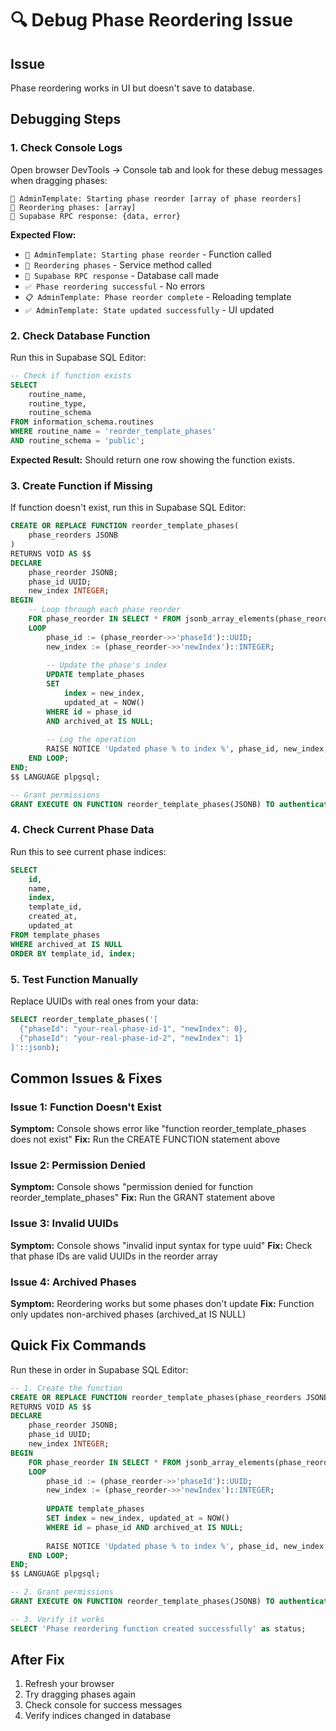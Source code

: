 # 🔍 Debug Phase Reordering Issue

## Issue
Phase reordering works in UI but doesn't save to database.

## Debugging Steps

### 1. Check Console Logs
Open browser DevTools → Console tab and look for these debug messages when dragging phases:

```
🎯 AdminTemplate: Starting phase reorder [array of phase reorders]
🔄 Reordering phases: [array]
📡 Supabase RPC response: {data, error}
```

**Expected Flow:**
- `🎯 AdminTemplate: Starting phase reorder` - Function called
- `🔄 Reordering phases` - Service method called  
- `📡 Supabase RPC response` - Database call made
- `✅ Phase reordering successful` - No errors
- `📋 AdminTemplate: Phase reorder complete` - Reloading template
- `✅ AdminTemplate: State updated successfully` - UI updated

### 2. Check Database Function
Run this in Supabase SQL Editor:

```sql
-- Check if function exists
SELECT 
    routine_name, 
    routine_type,
    routine_schema
FROM information_schema.routines 
WHERE routine_name = 'reorder_template_phases'
AND routine_schema = 'public';
```

**Expected Result:** Should return one row showing the function exists.

### 3. Create Function if Missing
If function doesn't exist, run this in Supabase SQL Editor:

```sql
CREATE OR REPLACE FUNCTION reorder_template_phases(
    phase_reorders JSONB
)
RETURNS VOID AS $$
DECLARE
    phase_reorder JSONB;
    phase_id UUID;
    new_index INTEGER;
BEGIN
    -- Loop through each phase reorder
    FOR phase_reorder IN SELECT * FROM jsonb_array_elements(phase_reorders)
    LOOP
        phase_id := (phase_reorder->>'phaseId')::UUID;
        new_index := (phase_reorder->>'newIndex')::INTEGER;
        
        -- Update the phase's index
        UPDATE template_phases 
        SET 
            index = new_index,
            updated_at = NOW()
        WHERE id = phase_id
        AND archived_at IS NULL;
        
        -- Log the operation
        RAISE NOTICE 'Updated phase % to index %', phase_id, new_index;
    END LOOP;
END;
$$ LANGUAGE plpgsql;

-- Grant permissions
GRANT EXECUTE ON FUNCTION reorder_template_phases(JSONB) TO authenticated;
```

### 4. Check Current Phase Data
Run this to see current phase indices:

```sql
SELECT 
    id,
    name,
    index,
    template_id,
    created_at,
    updated_at
FROM template_phases 
WHERE archived_at IS NULL
ORDER BY template_id, index;
```

### 5. Test Function Manually
Replace UUIDs with real ones from your data:

```sql
SELECT reorder_template_phases('[
  {"phaseId": "your-real-phase-id-1", "newIndex": 0},
  {"phaseId": "your-real-phase-id-2", "newIndex": 1}
]'::jsonb);
```

## Common Issues & Fixes

### Issue 1: Function Doesn't Exist
**Symptom:** Console shows error like "function reorder_template_phases does not exist"
**Fix:** Run the CREATE FUNCTION statement above

### Issue 2: Permission Denied
**Symptom:** Console shows "permission denied for function reorder_template_phases"
**Fix:** Run the GRANT statement above

### Issue 3: Invalid UUIDs
**Symptom:** Console shows "invalid input syntax for type uuid"
**Fix:** Check that phase IDs are valid UUIDs in the reorder array

### Issue 4: Archived Phases
**Symptom:** Reordering works but some phases don't update
**Fix:** Function only updates non-archived phases (archived_at IS NULL)

## Quick Fix Commands

Run these in order in Supabase SQL Editor:

```sql
-- 1. Create the function
CREATE OR REPLACE FUNCTION reorder_template_phases(phase_reorders JSONB)
RETURNS VOID AS $$
DECLARE
    phase_reorder JSONB;
    phase_id UUID;
    new_index INTEGER;
BEGIN
    FOR phase_reorder IN SELECT * FROM jsonb_array_elements(phase_reorders)
    LOOP
        phase_id := (phase_reorder->>'phaseId')::UUID;
        new_index := (phase_reorder->>'newIndex')::INTEGER;
        
        UPDATE template_phases 
        SET index = new_index, updated_at = NOW()
        WHERE id = phase_id AND archived_at IS NULL;
        
        RAISE NOTICE 'Updated phase % to index %', phase_id, new_index;
    END LOOP;
END;
$$ LANGUAGE plpgsql;

-- 2. Grant permissions
GRANT EXECUTE ON FUNCTION reorder_template_phases(JSONB) TO authenticated;

-- 3. Verify it works
SELECT 'Phase reordering function created successfully' as status;
```

## After Fix
1. Refresh your browser
2. Try dragging phases again
3. Check console for success messages
4. Verify indices changed in database
